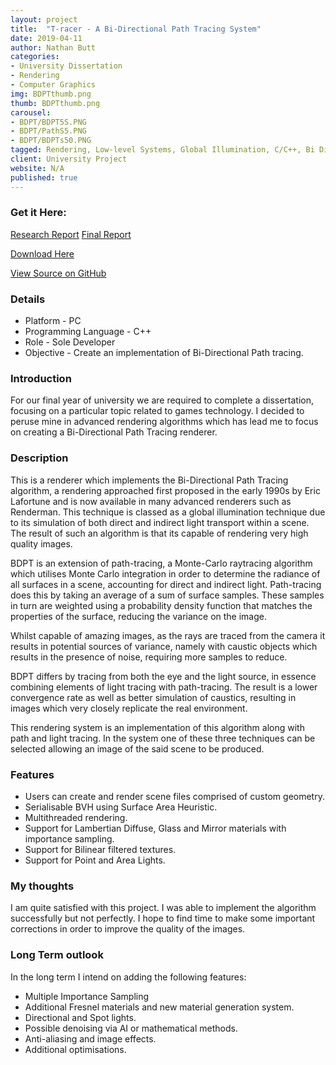 ```yaml
---
layout: project
title:  "T-racer - A Bi-Directional Path Tracing System"
date: 2019-04-11
author: Nathan Butt
categories:
- University Dissertation
- Rendering
- Computer Graphics
img: BDPTthumb.png
thumb: BDPTthumb.png
carousel:
- BDPT/BDPT5S.PNG
- BDPT/PathS5.PNG
- BDPT/BDPTs50.PNG
tagged: Rendering, Low-level Systems, Global Illumination, C/C++, Bi Directional PathTracing
client: University Project
website: N/A
published: true
---
```


<!-- Place this tag in your head or just before your close body tag. -->
<script async defer src="https://buttons.github.io/buttons.js"></script>

### Get it Here:
<a href="/assets/documents/BDPTReport.pdf">Research Report</a>
<a href="/assets/documents/BDPTReportFinal.pdf">Final Report</a>

<!-- Place this tag where you want the button to render. -->
<a class="github-button" href="https://github.com/n86-64/CTP-T-racer/archive/master.zip" data-icon="octicon-cloud-download" data-size="large" aria-label="Download n86-64/CTP-T-racer on GitHub">Download Here</a>

<a class="github-button" href="https://github.com/n86-64/CTP-T-racer" data-size="large" aria-label="Download T-Racer on GitHub">View Source on GitHub</a>

### Details
- Platform - PC
- Programming Language - C++
- Role - Sole Developer
- Objective - Create an implementation of Bi-Directional Path tracing.

### Introduction
For our final year of university we are required to complete a dissertation, focusing on a particular topic related to games technology. I decided to peruse mine in advanced rendering algorithms which has lead me to focus on creating a Bi-Directional Path Tracing renderer.


### Description
This is a renderer which implements the Bi-Directional Path Tracing algorithm, a rendering approached first proposed in the early 1990s by Eric Lafortune and is now available in many advanced renderers such as Renderman. This technique is classed as a global illumination technique due to its simulation of both direct and indirect light transport within a scene. The result of such an algorithm is that its capable of rendering very high quality images.

BDPT is an extension of path-tracing, a Monte-Carlo raytracing algorithm which utilises Monte Carlo integration in order to determine the radiance of all surfaces in a scene, accounting for direct and indirect light. Path-tracing does this by taking an average of a sum of surface samples. These samples in turn are weighted using a probability density function that matches the properties of the surface, reducing the variance on the image.

Whilst capable of amazing images, as the rays are traced from the camera it results in potential sources of variance, namely with caustic objects which results in the presence of noise, requiring more samples to reduce.

BDPT differs by tracing from both the eye and the light source, in essence combining elements of light tracing with path-tracing. The result is a lower convergence rate as well as better simulation of caustics, resulting in images which very closely replicate the real environment.

This rendering system is an implementation of this algorithm along with path and light tracing. In the system one of these three techniques can be selected allowing an image of the said scene to be produced.

### Features
- Users can create and render scene files comprised of custom geometry.
- Serialisable BVH using Surface Area Heuristic.
- Multithreaded rendering.
- Support for Lambertian Diffuse, Glass and Mirror materials with importance sampling.
- Support for Bilinear filtered textures.
- Support for Point and Area Lights.

### My thoughts
I am quite satisfied with this project. I was able to implement the algorithm successfully but not perfectly. I hope to find time to make some important corrections in order to improve the quality of the images.

### Long Term outlook
In the long term I intend on adding the following features:
- Multiple Importance Sampling
- Additional Fresnel materials and new material generation system.
- Directional and Spot lights.
- Possible denoising via AI or mathematical methods.
- Anti-aliasing and image effects.
- Additional optimisations.
